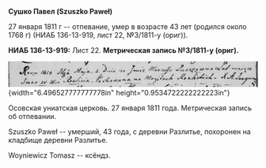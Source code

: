 **Сушко Павел (Szuszko Paweł)**

27 января 1811 г -- отпевание, умер в возрасте 43 лет (родился около
1768 г) (НИАБ 136-13-919, лист 22, №3/1811-у (ориг)).

**НИАБ 136-13-919:** Лист 22. **Метрическая запись №3/1811-у (ориг).**

![](./media/49ee84ddd9d0b2ecb01f62ec680552d6a195ea60.png){width="6.496527777777778in"
height="0.9534722222222223in"}

Осовская униатская церковь. 27 января 1811 года. Метрическая запись об
отпевании.

Szuszko Paweł -- умерший, 43 года, с деревни Разлитье, похоронен на
кладбище деревни Разлитье.

Woyniewicz Tomasz -- ксёндз.
